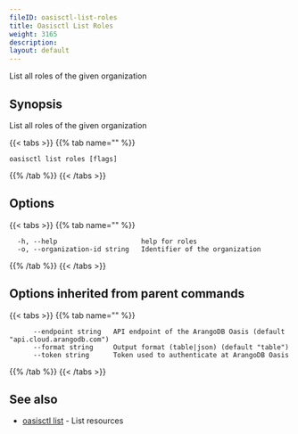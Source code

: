 ```yaml
---
fileID: oasisctl-list-roles
title: Oasisctl List Roles
weight: 3165
description: 
layout: default
---
```

List all roles of the given organization

## Synopsis

List all roles of the given organization

{{< tabs >}}
{{% tab name="" %}}
```
oasisctl list roles [flags]
```
{{% /tab %}}
{{< /tabs >}}

## Options

{{< tabs >}}
{{% tab name="" %}}
```
  -h, --help                     help for roles
  -o, --organization-id string   Identifier of the organization
```
{{% /tab %}}
{{< /tabs >}}

## Options inherited from parent commands

{{< tabs >}}
{{% tab name="" %}}
```
      --endpoint string   API endpoint of the ArangoDB Oasis (default "api.cloud.arangodb.com")
      --format string     Output format (table|json) (default "table")
      --token string      Token used to authenticate at ArangoDB Oasis
```
{{% /tab %}}
{{< /tabs >}}

## See also

* [oasisctl list]()	 - List resources

